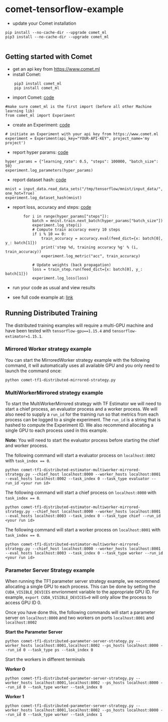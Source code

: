 # comet-tensorflow-example
   * update your Comet installation
```
pip install --no-cache-dir --upgrade comet_ml
pip3 install --no-cache-dir --upgrade comet_ml
    
```

## Getting started with Comet
   * get an api key from https://www.comet.ml
   * install Comet:
```
    pip3 install comet_ml
    pip install comet_ml
```

   * import Comet:  [code](https://github.com/comet-ml/comet-quickstart-guide/blob/master/tensorflow/comet_tensorflow_example.py#L11)
```
#make sure comet_ml is the first import (before all other Machine learning lib)
from comet_ml import Experiment
```
   * create an Experiment: [code](https://github.com/comet-ml/comet-quickstart-guide/blob/master/tensorflow/comet_tensorflow_example.py#L45)
```
# initiate an Experiment with your api key from https://www.comet.ml
experiment = Experiment(api_key="YOUR-API-KEY", project_name='my project')
```
+ report hyper params: [code](https://github.com/comet-ml/comet-quickstart-guide/blob/master/tensorflow/comet_tensorflow_example.py#L46)
```
hyper_params = {"learning_rate": 0.5, "steps": 100000, "batch_size": 50}
experiment.log_parameters(hyper_params)
```
+ report dataset hash: [code](https://github.com/comet-ml/comet-quickstart-guide/blob/master/tensorflow/comet_tensorflow_example.py#L47)
```
mnist = input_data.read_data_sets("/tmp/tensorflow/mnist/input_data/", one_hot=True)
experiment.log_dataset_hash(mnist)
```
+ report loss, accuracy and steps: [code](https://github.com/comet-ml/comet-quickstart-guide/blob/master/tensorflow/comet_tensorflow_example.py#L53-L64)
```
        for i in range(hyper_params["steps"]):
            batch = mnist.train.next_batch(hyper_params["batch_size"])
            experiment.log_step(i)
            # Compute train accuracy every 10 steps
            if i % 10 == 0:
                train_accuracy = accuracy.eval(feed_dict={x: batch[0], y_: batch[1]})
                print('step %d, training accuracy %g' % (i, train_accuracy))
                experiment.log_metric("acc", train_accuracy)

            # Update weights (back propagation)
            loss = train_step.run(feed_dict={x: batch[0], y_: batch[1]})
            experiment.log_loss(loss)
```

   * run your code as usual and view results 

   * see full code example at: [link](https://github.com/comet-ml/comet-quickstart-guide/blob/master/tensorflow/comet_tensorflow_example.py)

## Running Distributed Training

The distributed training examples will require a multi-GPU machine and have been tested with `tensorflow-gpu==1.15.4` and `tensorflow-extimator=1.15.1`.

### Mirrored Worker strategy example

You can start the MirroredWorker strategy example with the following command, it will automatically uses all available GPU and you only need to launch the command once:

```
python comet-tf1-distributed-mirrored-strategy.py
```

### MultiWorkerMirrored strategy example

To start the MultiWorkerMirrored strategy with TF Estimator we will need to start a chief process, an evaluator process and a worker process. We will also need to supply a `run_id` for the training run so that metrics from each process can be logged to a single experiment. The `run_id` is a string that is hashed to compute the Experiment ID. We also recommend allocating a single GPU to each process used in this example. 

**Note:** You will need to start the evaluator process before starting the chief and worker process. 

The following command will start a evaluator process on `localhost:8002` with `task_index == 0`. 

```
python comet-tf1-distributed-estimator-multiworker-mirrored-strategy.py --chief_host localhost:8000 --worker_hosts localhost:8001 --eval_hosts localhost:8002 --task_index 0 --task_type evaluator --run_id <your run id>
```

The following command will start a chief process on `localhost:8000` with `task_index == 0`. 

```
python comet-tf1-distributed-estimator-multiworker-mirrored-strategy.py --chief_host localhost:8000 --worker_hosts localhost:8001 --eval_hosts localhost:8003 --task_index 0 --task_type chief --run_id <your run id>

```
The following command will start a worker process on `localhost:8001` with `task_index == 0`. 

```
python comet-tf1-distributed-estimator-multiworker-mirrored-strategy.py --chief_host localhost:8000 --worker_hosts localhost:8001 --eval_hosts localhost:8003 --task_index 0 --task_type worker --run_id <your run id>
```

### Parameter Server Strategy example

When running the TF1 parameter server strategy example, we recommend allocating a single GPU to each process. This can be done by setting the `CUDA_VISIBLE_DEVICES` envrionment variable to the appropriate GPU ID. For example, `export CUDA_VISIBLE_DEVICES=0` will only allow the process to access GPU ID 0.

Once you have done this, the following commands will start a parameter server on `localhost:8000` and two workers on ports `localhost:8001` and `localhost:8002`

**Start the Parameter Server**
```
python comet-tf1-distributed-parameter-server-strategy.py --worker_hosts localhost:8001,localhost:8002 --ps_hosts localhost:8000 --run_id 0 --task_type ps --task_index 0
```

Start the workers in different terminals 

**Worker 0**
```
python comet-tf1-distributed-parameter-server-strategy.py --worker_hosts localhost:8001,localhost:8002 --ps_hosts localhost:8000 --run_id 0 --task_type worker --task_index 0
```

**Worker 1**
```
python comet-tf1-distributed-parameter-server-strategy.py --worker_hosts localhost:8001,localhost:8002 --ps_hosts localhost:8000 --run_id 0 --task_type worker --task_index 1
```

